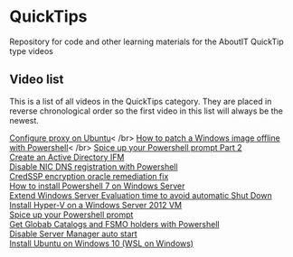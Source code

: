 # QuickTips
Repository for code and other learning materials for the AboutIT QuickTip type videos <br />

## Video list
This is a list of all videos in the QuickTips category. They are placed in reverse chronological order so the first video in this list will always be the newest. <br />

[Configure proxy on Ubuntu](https://youtu.be/OJLGGaJPWM8)< /br>
[How to patch a Windows image offline with Powershell](https://youtu.be/WJovyceBf7g)< /br>
[Spice up your Powershell prompt Part 2](https://youtu.be/gslN7Q_3P3I)</br>
[Create an Active Directory IFM](https://youtu.be/_C8Hilr_Jws)<br/>
[Disable NIC DNS registration with Powershell](https://youtu.be/_g-Y1ClIMMk)<br/>
[CredSSP encryption oracle remediation fix](https://youtu.be/kK-2uH-8axU)<br/>
[How to install Powershell 7 on Windows Server](https://youtu.be/073p54BcyLA)<br/>
[Extend Windows Server Evaluation time to avoid automatic Shut Down](https://youtu.be/N5AATvnUihM)<br/>
[Install Hyper-V on a Windows Server 2012 VM](https://youtu.be/er8ocGGh6mk) <br />
[Spice up your Powershell prompt](https://youtu.be/3Q5tOjdqysg) <br />
[Get Globab Catalogs and FSMO holders with Powershell](https://youtu.be/5Lw-qbIDhzw) <br />
[Disable Server Manager auto start](https://youtu.be/iyFUzt1S0Fs) <br />
[Install Ubuntu on Windows 10 (WSL on Windows)](https://youtu.be/XDvt4dIN-Mw)